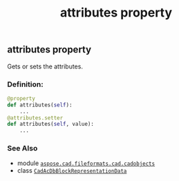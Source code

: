 ﻿---
title: attributes property
second_title: Aspose.CAD for Python via .NET API References
description: 
type: docs
weight: 70
url: /python-net/aspose.cad.fileformats.cad.cadobjects/cadacdbblockrepresentationdata/attributes/
is_root: false
---

## attributes property


Gets or sets the attributes.
### Definition:
```python
@property
def attributes(self):
    ...
@attributes.setter
def attributes(self, value):
    ...
```

### See Also
* module [`aspose.cad.fileformats.cad.cadobjects`](../../)
* class [`CadAcDbBlockRepresentationData`](/cad/python-net/aspose.cad.fileformats.cad.cadobjects/cadacdbblockrepresentationdata)
